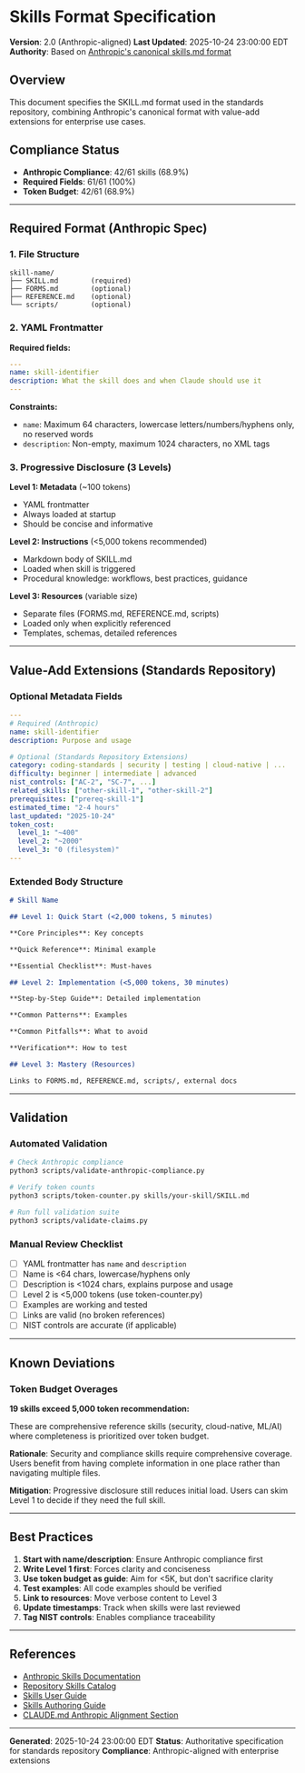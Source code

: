 # Skills Format Specification

**Version**: 2.0 (Anthropic-aligned)
**Last Updated**: 2025-10-24 23:00:00 EDT
**Authority**: Based on [Anthropic's canonical skills.md format](https://docs.claude.com/en/docs/agents-and-tools/agent-skills/overview)

## Overview

This document specifies the SKILL.md format used in the standards repository, combining Anthropic's canonical format with value-add extensions for enterprise use cases.

## Compliance Status

- **Anthropic Compliance**: 42/61 skills (68.9%)
- **Required Fields**: 61/61 (100%)
- **Token Budget**: 42/61 (68.9%)

---

## Required Format (Anthropic Spec)

### 1. File Structure

```
skill-name/
├── SKILL.md        (required)
├── FORMS.md        (optional)
├── REFERENCE.md    (optional)
└── scripts/        (optional)
```

### 2. YAML Frontmatter

**Required fields:**

```yaml
---
name: skill-identifier
description: What the skill does and when Claude should use it
---
```

**Constraints:**
- `name`: Maximum 64 characters, lowercase letters/numbers/hyphens only, no reserved words
- `description`: Non-empty, maximum 1024 characters, no XML tags

### 3. Progressive Disclosure (3 Levels)

**Level 1: Metadata** (~100 tokens)
- YAML frontmatter
- Always loaded at startup
- Should be concise and informative

**Level 2: Instructions** (<5,000 tokens recommended)
- Markdown body of SKILL.md
- Loaded when skill is triggered
- Procedural knowledge: workflows, best practices, guidance

**Level 3: Resources** (variable size)
- Separate files (FORMS.md, REFERENCE.md, scripts)
- Loaded only when explicitly referenced
- Templates, schemas, detailed references

---

## Value-Add Extensions (Standards Repository)

### Optional Metadata Fields

```yaml
---
# Required (Anthropic)
name: skill-identifier
description: Purpose and usage

# Optional (Standards Repository Extensions)
category: coding-standards | security | testing | cloud-native | ...
difficulty: beginner | intermediate | advanced
nist_controls: ["AC-2", "SC-7", ...]
related_skills: ["other-skill-1", "other-skill-2"]
prerequisites: ["prereq-skill-1"]
estimated_time: "2-4 hours"
last_updated: "2025-10-24"
token_cost:
  level_1: "~400"
  level_2: "~2000"
  level_3: "0 (filesystem)"
---
```

### Extended Body Structure

```markdown
# Skill Name

## Level 1: Quick Start (<2,000 tokens, 5 minutes)

**Core Principles**: Key concepts

**Quick Reference**: Minimal example

**Essential Checklist**: Must-haves

## Level 2: Implementation (<5,000 tokens, 30 minutes)

**Step-by-Step Guide**: Detailed implementation

**Common Patterns**: Examples

**Common Pitfalls**: What to avoid

**Verification**: How to test

## Level 3: Mastery (Resources)

Links to FORMS.md, REFERENCE.md, scripts/, external docs
```

---

## Validation

### Automated Validation

```bash
# Check Anthropic compliance
python3 scripts/validate-anthropic-compliance.py

# Verify token counts
python3 scripts/token-counter.py skills/your-skill/SKILL.md

# Run full validation suite
python3 scripts/validate-claims.py
```

### Manual Review Checklist

- [ ] YAML frontmatter has `name` and `description`
- [ ] Name is <64 chars, lowercase/hyphens only
- [ ] Description is <1024 chars, explains purpose and usage
- [ ] Level 2 is <5,000 tokens (use token-counter.py)
- [ ] Examples are working and tested
- [ ] Links are valid (no broken references)
- [ ] NIST controls are accurate (if applicable)

---

## Known Deviations

### Token Budget Overages

**19 skills exceed 5,000 token recommendation:**

These are comprehensive reference skills (security, cloud-native, ML/AI) where completeness is prioritized over token budget.

**Rationale**: Security and compliance skills require comprehensive coverage. Users benefit from having complete information in one place rather than navigating multiple files.

**Mitigation**: Progressive disclosure still reduces initial load. Users can skim Level 1 to decide if they need the full skill.

---

## Best Practices

1. **Start with name/description**: Ensure Anthropic compliance first
2. **Write Level 1 first**: Forces clarity and conciseness
3. **Use token budget as guide**: Aim for <5K, but don't sacrifice clarity
4. **Test examples**: All code examples should be verified
5. **Link to resources**: Move verbose content to Level 3
6. **Update timestamps**: Track when skills were last reviewed
7. **Tag NIST controls**: Enables compliance traceability

---

## References

- [Anthropic Skills Documentation](https://docs.claude.com/en/docs/agents-and-tools/agent-skills/overview)
- [Repository Skills Catalog](../SKILLS_CATALOG.md)
- [Skills User Guide](./SKILLS_USER_GUIDE.md)
- [Skills Authoring Guide](./SKILL_AUTHORING_GUIDE.md)
- [CLAUDE.md Anthropic Alignment Section](../../CLAUDE.md#-anthropic-skillsmd-alignment)

---

**Generated**: 2025-10-24 23:00:00 EDT
**Status**: Authoritative specification for standards repository
**Compliance**: Anthropic-aligned with enterprise extensions
